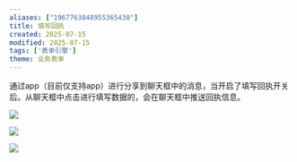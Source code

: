 ```yaml
---
aliases: ["1967763848955365430"]
title: 填写回执
created: 2025-07-15
modified: 2025-07-15
tags: ['表单引擎']
theme: 业务表单
---
```


通过app（目前仅支持app）进行分享到聊天框中的消息，当开启了填写回执开关后。从聊天框中点击进行填写数据的，会在聊天框中推送回执信息。

![](https://myhelpdoc.oss-cn-heyuan.aliyuncs.com/mdimages/37bada17fa43ff4f59d3a06a0d5e681c.jpg)

![](https://myhelpdoc.oss-cn-heyuan.aliyuncs.com/mdimages/0b05eec3e1302a14d76d461522f7284b.jpg)

![](https://myhelpdoc.oss-cn-heyuan.aliyuncs.com/mdimages/6e8831dbb6541df0d0ce73ae377fe915.jpg)

